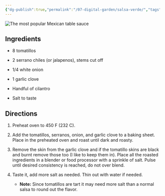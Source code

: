 ```yaml
---
{"dg-publish":true,"permalink":"/07-digital-garden/salsa-verde/","tags":["recipes"]}
---
```




![The most popular Mexican table sauce](https://youtu.be/6_RmlLgBGD0?si=mwkp_zWoALUEGuHf)

## Ingredients

- 8 tomatillos
    
- 2 serrano chiles (or jalapenos), stems cut off
    
- 1/4 white onion
    
- 1 garlic clove
    
- Handful of cilantro
    
- Salt to taste

## Directions

1. Preheat oven to 450 F (232 C).
    
2. Add the tomatillos, serranos, onion, and garlic clove to a baking sheet. Place in the preheated oven and roast until dark and roasty.
    
3. Remove the skin from the garlic clove and if the tomatillo skins are black and burnt remove those too (I like to keep them in). Place all the roasted ingredients in a blender or food processor with a sprinkle of salt. Pulse until desired consistency is reached, do not over blend.
    
4. Taste it, add more salt as needed. Thin out with water if needed.
    
    - **Note:** Since tomatillos are tart it may need more salt than a normal salsa to round out the flavor.
 

